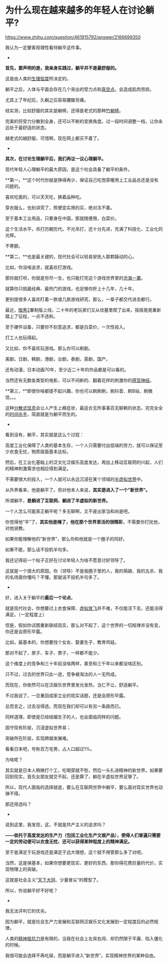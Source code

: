 # 为什么现在越来越多的年轻人在讨论躺平?

https://www.zhihu.com/question/461915792/answer/2166699350

我认为一定要客观理性看待躺平这件事。

-

**首先，要声明的是，我亲身实践过，躺平并不是最舒服的。**

这是由人类的[生理弧度](https://www.zhihu.com/search?q=%E7%94%9F%E7%90%86%E5%BC%A7%E5%BA%A6&search_source=Entity&hybrid_search_source=Entity&hybrid_search_extra=%7B%22sourceType%22%3A%22answer%22%2C%22sourceId%22%3A2166699350%7D)所决定的。

躺平之后，人体与平面会存在几个突出的受力点和[真空点](https://www.zhihu.com/search?q=%E7%9C%9F%E7%A9%BA%E7%82%B9&search_source=Entity&hybrid_search_source=Entity&hybrid_search_extra=%7B%22sourceType%22%3A%22answer%22%2C%22sourceId%22%3A2166699350%7D)。会造成肌肉劳损。

尤其上了年纪后，久躺之后容易腰酸背痛。

经实测，比较舒服的其实是躺椅，还得是老式的那种[竹躺椅](https://www.zhihu.com/search?q=%E7%AB%B9%E8%BA%BA%E6%A4%85&search_source=Entity&hybrid_search_source=Entity&hybrid_search_extra=%7B%22sourceType%22%3A%22answer%22%2C%22sourceId%22%3A2166699350%7D)。

完美的将受力分散到全身，还可以不断的变换角度。过一段时间调整一档，让你永远处于最舒适的状态。

越老式的越舒服，可惜啊，现在网上都买不着了。

-

**其次，在讨论生理躺平后，我们再议一议心理躺平。**

现代年轻人心理躺平的最大原因，是这个社会具备了躺平的条件。

**第一，**这个时代你就是挣得再少，保证自己吃饱穿暖用上工业品总还是没有问题的。

喜欢吃面的，可以天天吃，换着品种吃。

穿衣服么，也别讲究了，照便宜实用的买，绝对冻不着。

至于基本工业用品，只要身在中国，那就随便用，白菜价。

这个生活水平，吊打历朝历代。不光吊打，还十分先进，充满了科技化、工业化的光辉。

不寒颤。

**第二，**也是最关键的，现代社会可以轻易安抚人那颗躁动的心。

比如，你没啥追求，就喜欢打游戏。

那你就打呗，你就是穷尽一生，也只能打完这个游戏世界里的[沧海一粟](https://www.zhihu.com/search?q=%E6%B2%A7%E6%B5%B7%E4%B8%80%E7%B2%9F&search_source=Entity&hybrid_search_source=Entity&hybrid_search_extra=%7B%22sourceType%22%3A%22answer%22%2C%22sourceId%22%3A2166699350%7D)。

就算你只挑最经典、最热门的游戏，也足够你肝上十几年，几十年。

更别提很多人喜欢盯着一款或几款游戏研究，那么，一辈子都交代进去都行。

最近，[暗黑2](https://www.zhihu.com/search?q=%E6%9A%97%E9%BB%912&search_source=Entity&hybrid_search_source=Entity&hybrid_search_extra=%7B%22sourceType%22%3A%22answer%22%2C%22sourceId%22%3A2166699350%7D)重制版上线，二十年的老玩家们又从坟墓里爬了出来，摇摇晃晃重新踏上了征程，一点不违和。

至于硬件设备，只要你不刻意追求，都是白菜价，一次性投入。

打工人也玩得起。

又比如，你不喜欢玩游戏。那么你可以刷剧。

美剧，日剧，韩剧，港剧，台剧，泰剧，英剧，国产。

还有动漫，日本动画70年，至少近二十年的作品都是可以看的。

当然还有无数各类型的电影，可以不间断的、翻着花样的刺激你的[感官神经](https://www.zhihu.com/search?q=%E6%84%9F%E5%AE%98%E7%A5%9E%E7%BB%8F&search_source=Entity&hybrid_search_source=Entity&hybrid_search_extra=%7B%22sourceType%22%3A%22answer%22%2C%22sourceId%22%3A2166699350%7D)。

**第三，**即使你啥都提不起兴趣，你也可以刷刷刷，刷抖音、刷B站、刷微信。。。

这种[分散式信息](https://www.zhihu.com/search?q=%E5%88%86%E6%95%A3%E5%BC%8F%E4%BF%A1%E6%81%AF&search_source=Entity&hybrid_search_source=Entity&hybrid_search_extra=%7B%22sourceType%22%3A%22answer%22%2C%22sourceId%22%3A2166699350%7D)会让人产生上瘾症状，最适合无所事事百无聊赖的状态，完完全全的[时间杀手](https://www.zhihu.com/search?q=%E6%97%B6%E9%97%B4%E6%9D%80%E6%89%8B&search_source=Entity&hybrid_search_source=Entity&hybrid_search_extra=%7B%22sourceType%22%3A%22answer%22%2C%22sourceId%22%3A2166699350%7D)，简直就是为躺平而生的。

-

看到没有，躺平，其实就是这么个过程：

高度工业化保障了人类的基本生存，一个人只需要付出低端的劳力，就可以保证至少衣食无忧，物质层面基本达标。

然后，在工业化基础上的泛文化泛娱乐高度发达，再加上移动互联网的兴起，人们的精神刺激需求也相应得到满足。

不需要很大的投入，一个人就可以永远沉浸在某个领域的[半虚拟世界](https://www.zhihu.com/search?q=%E5%8D%8A%E8%99%9A%E6%8B%9F%E4%B8%96%E7%95%8C&search_source=Entity&hybrid_search_source=Entity&hybrid_search_extra=%7B%22sourceType%22%3A%22answer%22%2C%22sourceId%22%3A2166699350%7D)中。

从外界看来，他是躺平了。但对他本人来说，**其实是进入了一个”新世界”。**

所谓躺平，**是躺进了互联网、躺进了半虚拟的新世界。**

一个人怎么可能真正躺平呢？多无聊啊，又不是出家当和尚是吧。

你觉得他“平”了，**其实他是嗨了，他在那个世界里活的很精彩**，不需要你打扰他，对他说教。

如果你能理解他的“新世界”，那么你和他就是一个圈子的同好。

如果不能，那么话不投机半句多。

我还记得前一个帖子正好在讨论年轻人为啥不愿意讨好领导了。

这就是一个很大的原因，你（领导）不是我圈子里的人，我的萌娘、我的五杀、我的名场面你懂吗？不懂，那就话不投机半句多了。

-

好，进入关于躺平的**最后一个论点**。

就是现代社会，你想要过上衣食保障、[虚拟放飞](https://www.zhihu.com/search?q=%E8%99%9A%E6%8B%9F%E6%94%BE%E9%A3%9E&search_source=Entity&hybrid_search_source=Entity&hybrid_search_extra=%7B%22sourceType%22%3A%22answer%22%2C%22sourceId%22%3A2166699350%7D)并不难，不仅能活下去，还能活得满足。（一定程度上）

但是，假如你试图重新联结现实，那么对不起了，这个世界的一切规律并没有变，你还是会原形毕露。

比如，最基本的，你想要找个女友、娶妻生子、教育鸡娃。

那对不起了，房子、车子、票子，一样都不能少。

这个维度上的竞争和三十年前没啥两样，甚至和三千年以来都没啥区别。

只不过，过去的世界只此一途，竞争被淘汰的人一无所成。

而现在，你依然可以在泛娱乐世界里发光发热，当仁不让，舒适躺平。

不过我说了，一旦重回成家立业的现实话题，还是会原形毕露。

总而言之，过去没得选，而现在我们却可以有另一条路而已。

同样道理，即使是已经结婚生子的人，也会面临同样的问题。

固守现有阶层，沉浸虚拟世界易；

突破所在阶层，实现跨越发展难。

看看日本吧，号称百万宅男，占人口超过1%。

为啥呢？

其实就是日本人稍微打个工，吃喝穿就不愁，然后一头扎进精神的新世界。如果要回到现实，首先女朋友就交不起，还是算了，躺在半虚拟世界足够了。

所以，现代人面临的选择就是，要么在互联网世界中躺平，要么面对现实世界也动弹不得。

那还用选吗？

-

说到这里，我发现，这，不就是共产主义的追求吗？

**——依托于高度发达的生产力（包括工业化生产文娱产品），使得人们普遍只需要一定的劳动便可以衣食无忧、还可以获得某种程度上的精神满足。**

至于是满足于玩游戏还是满足于远大理想，这个就不用管那么多了对吧。

当然，这是保基本，如果你想要更现实、更好的东西，那你得花费巨量的代价，实现物理上的突破。

这就是社会主义“[天下大同](https://www.zhihu.com/search?q=%E5%A4%A9%E4%B8%8B%E5%A4%A7%E5%90%8C&search_source=Entity&hybrid_search_source=Entity&hybrid_search_extra=%7B%22sourceType%22%3A%22answer%22%2C%22sourceId%22%3A2166699350%7D)、少量冒尖”的模型了。

所以，你说躺平好不好呢？

-

我无法评判它的优劣。

因为躺平，就是社会生产力发展和互联网泛娱乐文化发展到一定程度后的必然规律。

人类的[精神抵抗力](https://www.zhihu.com/search?q=%E7%B2%BE%E7%A5%9E%E6%8A%B5%E6%8A%97%E5%8A%9B&search_source=Entity&hybrid_search_source=Entity&hybrid_search_extra=%7B%22sourceType%22%3A%22answer%22%2C%22sourceId%22%3A2166699350%7D)是有限的，当我在社会上左突右闯、却仍然限于平庸、陷入僵化的时候。

我很可能会选择不再吃屎，而是躺平进入“新世界”。实现精神世界的某种自由。
